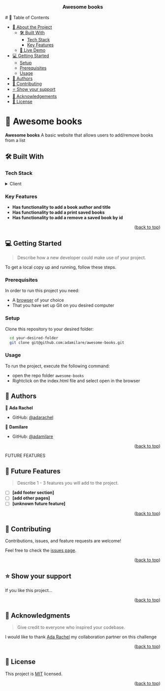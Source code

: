 <div align="center">
  <h3><b>Awesome books</b></h3>

</div>
# 📗 Table of Contents

- [📖 About the Project](#about-project)
  - [🛠 Built With](#built-with)
    - [Tech Stack](#tech-stack)
    - [Key Features](#key-features)
  - [🚀 Live Demo](#live-demo)
- [💻 Getting Started](#getting-started)
  - [Setup](#setup)
  - [Prerequisites](#prerequisites)
  - [Usage](#usage)
- [👥 Authors](#authors)
- [🤝 Contributing](#contributing)
- [⭐️ Show your support](#support)
- [🙏 Acknowledgements](#acknowledgements)
- [📝 License](#license)

# 📖 Awesome books <a name="about-project"></a>
**Awesome books** A basic website that allows users to add/remove books from a list

## 🛠 Built With <a name="built-with"></a>

### Tech Stack <a name="tech-stack"></a>

<details>
  <summary>Client</summary>
  <ul>
    <li>HTML</li>
    <li>Javascript</li>
    <li>CSS</li>
  </ul>
</details>

### Key Features <a name="key-features"></a>


- **Has functionality to add a book author and title**
- **Has functionality to add a print saved books**
- **Has functionality to add a remove a saved book by id**

<p align="right">(<a href="#readme-top">back to top</a>)</p>

## 💻 Getting Started <a name="getting-started"></a>

> Describe how a new developer could make use of your project.

To get a local copy up and running, follow these steps.

### Prerequisites


In order to run this project you need:

- A [browser](https://www.google.com/search?q=what+is+a+browser&oq=what+is+a+browser&aqs=chrome..69i57.2748j0j1&sourceid=chrome&ie=UTF-8) of your choice
- That you have set up Git on you desired computer

### Setup

Clone this repository to your desired folder:

```sh
  cd your-desired-folder
  git clone git@github.com:adamilare/awesome-books.git
```

### Usage

To run the project, execute the following command:

- open the repo folder `awesome-books`
- Rightclick on the index.html file and select open in the browser

## 👥 Authors <a name="authors"></a>

👤 **Ada Rachel**

- GitHub: [@adarachel](https://github.com/adarachel)

👤 **Damilare**

- GitHub: [@adamilare](https://github.com/adamilare)


<p align="right">(<a href="#readme-top">back to top</a>)</p>

 FUTURE FEATURES

## 🔭 Future Features <a name="future-features"></a>

> Describe 1 - 3 features you will add to the project.

- [ ] **[add footer section]**
- [ ] **[add other pages]**
- [ ] **[unknown future feature]**

<p align="right">(<a href="#readme-top">back to top</a>)</p>

## 🤝 Contributing <a name="contributing"></a>

Contributions, issues, and feature requests are welcome!

Feel free to check the [issues page](https://github.com/adamilare/awesome-books/issues).

<p align="right">(<a href="#readme-top">back to top</a>)</p>

## ⭐️ Show your support <a name="support"></a>


If you like this project...

<p align="right">(<a href="#readme-top">back to top</a>)</p>

## 🙏 Acknowledgments <a name="acknowledgements"></a>

> Give credit to everyone who inspired your codebase.

I would like to thank [Ada Rachel](https://github.com/adarachel) my collaboration partner on this challenge

<p align="right">(<a href="#readme-top">back to top</a>)</p>


## 📝 License <a name="license"></a>

This project is [MIT](./LICENSE) licensed.

<p align="right">(<a href="#readme-top">back to top</a>)</p>
